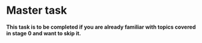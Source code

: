 # Master task

**This task is to be completed if you are already familiar with topics covered in stage 0 and want to skip it.**

